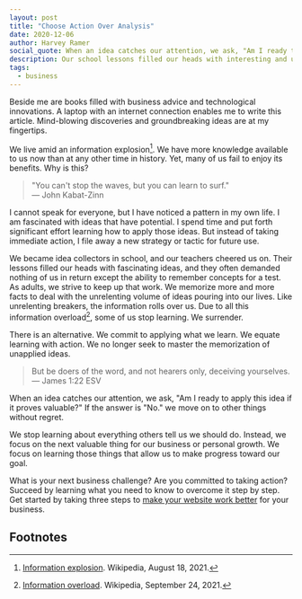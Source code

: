 ```yaml
---
layout: post
title: "Choose Action Over Analysis"
date: 2020-12-06
author: Harvey Ramer
social_quote: When an idea catches our attention, we ask, "Am I ready to apply this idea if it proves valuable?" If the answer is "No." we move on to other things without regret.
description: Our school lessons filled our heads with interesting and useful ideas but often demanded nothing of us in return. This does not work in our grown-up world.
tags:
  - business
---
```


Beside me are books filled with business advice and technological innovations. A laptop with an internet connection enables me to write this article. Mind-blowing discoveries and groundbreaking ideas are at my fingertips.

We live amid an information explosion[^1]. We have more knowledge available to us now than at any other time in history. Yet, many of us fail to enjoy its benefits. Why is this?

> "You can't stop the waves, but you can learn to surf."  
> — John Kabat-Zinn

I cannot speak for everyone, but I have noticed a pattern in my own life. I am fascinated with ideas that have potential. I spend time and put forth significant effort learning how to apply those ideas. But instead of taking immediate action, I file away a new strategy or tactic for future use.

We became idea collectors in school, and our teachers cheered us on. Their lessons filled our heads with fascinating ideas, and they often demanded nothing of us in return except the ability to remember concepts for a test. As adults, we strive to keep up that work. We memorize more and more facts to deal with the unrelenting volume of ideas pouring into our lives. Like unrelenting breakers, the information rolls over us. Due to all this information overload[^2], some of us stop learning. We surrender.

There is an alternative. We commit to applying what we learn. We equate learning with action. We no longer seek to master the memorization of unapplied ideas.

> But be doers of the word, and not hearers only, deceiving yourselves.  
> — James 1:22 ESV

When an idea catches our attention, we ask, "Am I ready to apply this idea if it proves valuable?" If the answer is "No." we move on to other things without regret.

We stop learning about everything others tell us we should do. Instead, we focus on the next valuable thing for our business or personal growth. We focus on learning those things that allow us to make progress toward our goal.

What is your next business challenge? Are you committed to taking action? Succeed by learning what you need to know to overcome it step by step. Get started by taking three steps to [make your website work better](https://www.harveyramer.com/article/three-ways-to-boost-website-results/) for your business.

## Footnotes

[^1]: [Information explosion](https://en.wikipedia.org/wiki/Information_explosion). Wikipedia, August 18, 2021.
[^2]: [Information overload](https://en.wikipedia.org/wiki/Information_overload). Wikipedia, September 24, 2021.
[^3]: [3 Ways You Can Boost Your Website's Results](https://www.harveyramer.com/article/three-ways-to-boost-website-results/)
